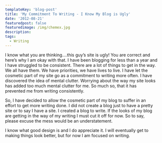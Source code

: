 ```yaml
---
templateKey: 'blog-post'
title: 'My Commitment To Writing - I Know My Blog is Ugly'
date: '2012-08-21'
featuredpost: false
featuredimage: /img/chemex.jpg
description:
tags:
  - Writing
---
```


I know what you are thinking….this guy’s site is ugly! You are correct and here’s why I am okay with that. I have been blogging for less than a year and I have struggled to be consistent. There are a lot of things to get in the way. We all have them. We have priorities, we have lives to live. I have let the cosmetic part of my site go as a commitment to writing more often. I have discovered the idea of mental clutter. Worrying about the way my site looks has added too much mental clutter for me. So much so, that it has prevented me from writing consistently.

So, I have decided to allow the cosmetic part of my blog to suffer in an effort to get more writing done. I did not create a blog just to have a pretty site or to say I have a site. I created a blog to write. If the looks of my blog are getting in the way of my writing I must cut it off for now. So to say, please excuse the mess would be an understatement.

I know what good design is and I do appreciate it. I will eventually get to making things look better, but for now I am focused on writing.
